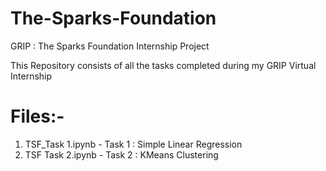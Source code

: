 # The-Sparks-Foundation
GRIP : The Sparks Foundation Internship Project

This Repository consists of all the tasks completed during my GRIP  Virtual Internship


# Files:-
1. TSF_Task 1.ipynb - Task 1 : Simple Linear Regression
2. TSF Task 2.ipynb - Task 2 : KMeans Clustering
